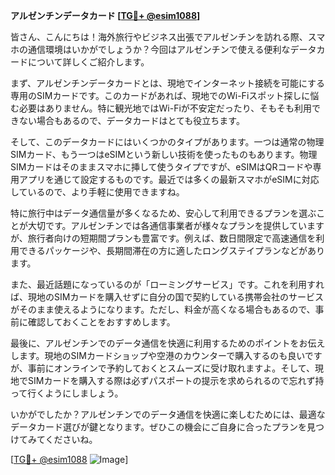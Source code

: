**アルゼンチンデータカード [[TG💪+ @esim1088](https://t.me/s/esim1088)]**

皆さん、こんにちは！海外旅行やビジネス出張でアルゼンチンを訪れる際、スマホの通信環境はいかがでしょうか？今回はアルゼンチンで使える便利なデータカードについて詳しくご紹介します。

まず、アルゼンチンデータカードとは、現地でインターネット接続を可能にする専用のSIMカードです。このカードがあれば、現地でのWi-Fiスポット探しに悩む必要はありません。特に観光地ではWi-Fiが不安定だったり、そもそも利用できない場合もあるので、データカードはとても役立ちます。

そして、このデータカードにはいくつかのタイプがあります。一つは通常の物理SIMカード、もう一つはeSIMという新しい技術を使ったものもあります。物理SIMカードはそのままスマホに挿して使うタイプですが、eSIMはQRコードや専用アプリを通じて設定するものです。最近では多くの最新スマホがeSIMに対応しているので、より手軽に使用できますね。

特に旅行中はデータ通信量が多くなるため、安心して利用できるプランを選ぶことが大切です。アルゼンチンでは各通信事業者が様々なプランを提供していますが、旅行者向けの短期間プランも豊富です。例えば、数日間限定で高速通信を利用できるパッケージや、長期間滞在の方に適したロングステイプランなどがあります。

また、最近話題になっているのが「ローミングサービス」です。これを利用すれば、現地のSIMカードを購入せずに自分の国で契約している携帯会社のサービスがそのまま使えるようになります。ただし、料金が高くなる場合もあるので、事前に確認しておくことをおすすめします。

最後に、アルゼンチンでのデータ通信を快適に利用するためのポイントをお伝えします。現地のSIMカードショップや空港のカウンターで購入するのも良いですが、事前にオンラインで予約しておくとスムーズに受け取れますよ。そして、現地でSIMカードを購入する際は必ずパスポートの提示を求められるので忘れず持って行くようにしましょう。

いかがでしたか？アルゼンチンでのデータ通信を快適に楽しむためには、最適なデータカード選びが鍵となります。ぜひこの機会にご自身に合ったプランを見つけてみてくださいね。

[[TG💪+ @esim1088](https://t.me/s/esim1088) ![Image](https://i.postimg.cc/Y0z9fWf4/image.png)]